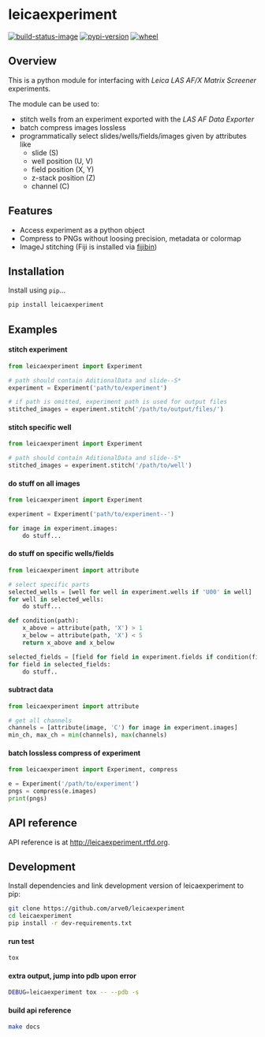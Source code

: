 # leicaexperiment

[![build-status-image]][travis]
[![pypi-version]][pypi]
[![wheel]][pypi]

## Overview
This is a python module for interfacing with *Leica LAS AF/X Matrix Screener*
experiments.

The module can be used to:

- stitch wells from an experiment exported with the *LAS AF Data Exporter*
- batch compress images lossless
- programmatically select slides/wells/fields/images given by attributes like
    - slide (S)
    - well position (U, V)
    - field position (X, Y)
    - z-stack position (Z)
    - channel (C)


## Features

- Access experiment as a python object
- Compress to PNGs without loosing precision, metadata or colormap
- ImageJ stitching (Fiji is installed via [fijibin](https://github.com/arve0/fijibin))


## Installation

Install using `pip`...

```bash
pip install leicaexperiment
```

## Examples

#### stitch experiment
```python
from leicaexperiment import Experiment

# path should contain AditionalData and slide--S*
experiment = Experiment('path/to/experiment')

# if path is omitted, experiment path is used for output files
stitched_images = experiment.stitch('/path/to/output/files/')
```

#### stitch specific well
```python
from leicaexperiment import Experiment

# path should contain AditionalData and slide--S*
stitched_images = experiment.stitch('/path/to/well')
```

#### do stuff on all images
```python
from leicaexperiment import Experiment

experiment = Experiment('path/to/experiment--')

for image in experiment.images:
    do stuff...
```

#### do stuff on specific wells/fields
```python
from leicaexperiment import attribute

# select specific parts
selected_wells = [well for well in experiment.wells if 'U00' in well]
for well in selected_wells:
    do stuff...

def condition(path):
    x_above = attribute(path, 'X') > 1
    x_below = attribute(path, 'X') < 5
    return x_above and x_below

selected_fields = [field for field in experiment.fields if condition(field)]
for field in selected_fields:
    do stuff..
```

#### subtract data
```python
from leicaexperiment import attribute

# get all channels
channels = [attribute(image, 'C') for image in experiment.images]
min_ch, max_ch = min(channels), max(channels)
```

#### batch lossless compress of experiment
```python
from leicaexperiment import Experiment, compress

e = Experiment('/path/to/experiment')
pngs = compress(e.images)
print(pngs)
```


## API reference

API reference is at http://leicaexperiment.rtfd.org.


## Development
Install dependencies and link development version of leicaexperiment to pip:
```bash
git clone https://github.com/arve0/leicaexperiment
cd leicaexperiment
pip install -r dev-requirements.txt
```

#### run test
```bash
tox
```

#### extra output, jump into pdb upon error
```bash
DEBUG=leicaexperiment tox -- --pdb -s
```

#### build api reference
```bash
make docs
```



[build-status-image]: https://secure.travis-ci.org/arve0/leicaexperiment.png?branch=master
[travis]: http://travis-ci.org/arve0/leicaexperiment?branch=master
[pypi-version]: https://pypip.in/version/leicaexperiment/badge.svg
[pypi]: https://pypi.python.org/pypi/leicaexperiment
[wheel]: https://pypip.in/wheel/leicaexperiment/badge.svg
